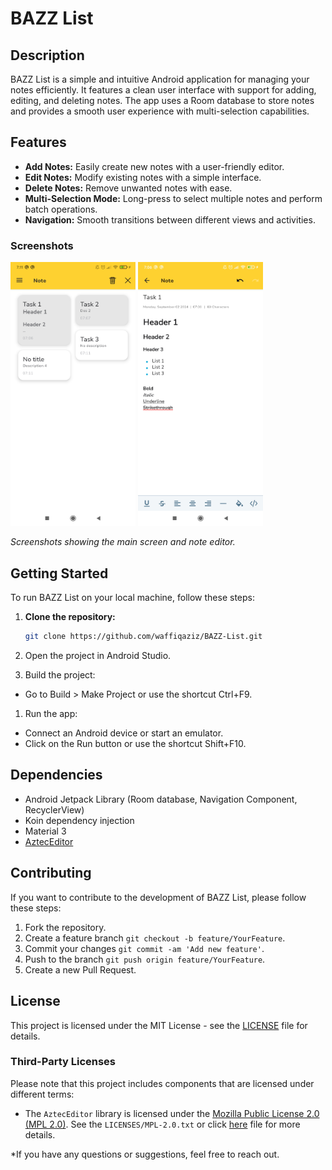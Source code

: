 # BAZZ List

## Description

BAZZ List is a simple and intuitive Android application for managing your notes efficiently. It
features a clean user interface with support for adding, editing, and deleting notes. The app uses a
Room database to store notes and provides a smooth user experience with multi-selection
capabilities.

## Features

- **Add Notes:** Easily create new notes with a user-friendly editor.
- **Edit Notes:** Modify existing notes with a simple interface.
- **Delete Notes:** Remove unwanted notes with ease.
- **Multi-Selection Mode:** Long-press to select multiple notes and perform batch operations.
- **Navigation:** Smooth transitions between different views and activities.

### Screenshots

<p >
  <img src="img/image1.jpg" width="200"  alt="main screen"/>
  <img src="img/image2.jpg" width="200"  alt="note editor"/>
</p>

*Screenshots showing the main screen and note editor.*

## Getting Started

To run BAZZ List on your local machine, follow these steps:

1. **Clone the repository:**
   ```bash
   git clone https://github.com/waffiqaziz/BAZZ-List.git
2. Open the project in Android Studio.

3. Build the project:

- Go to Build > Make Project or use the shortcut Ctrl+F9.

1. Run the app:

- Connect an Android device or start an emulator.
- Click on the Run button or use the shortcut Shift+F10.

## Dependencies

- Android Jetpack Library (Room database, Navigation Component, RecyclerView)
- Koin dependency injection
- Material 3
- [AztecEditor](https://github.com/wordpress-mobile/AztecEditor-Android)

## Contributing

If you want to contribute to the development of BAZZ List, please follow these steps:

1. Fork the repository.
2. Create a feature branch ```git checkout -b feature/YourFeature```.
3. Commit your changes ```git commit -am 'Add new feature'```.
4. Push to the branch ```git push origin feature/YourFeature```.
5. Create a new Pull Request.

## License

This project is licensed under the MIT License - see the [LICENSE](LICENSE) file for details.

### Third-Party Licenses

Please note that this project includes components that are licensed under different terms:

- The `AztecEditor` library is licensed under the [Mozilla Public License 2.0 (MPL 2.0)](http://mozilla.org/MPL/2.0/). See the `LICENSES/MPL-2.0.txt` or click [here](LICENSES/MPL-2.0.txt) file for more details.

*If you have any questions or suggestions, feel free to reach out.
